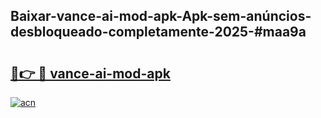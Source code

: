 ## Baixar-vance-ai-mod-apk-Apk-sem-anúncios-desbloqueado-completamente-2025-#maa9a

# <h2><a href="https://ainizakaria.my?title=vance-ai-mod-apk&ref=20M">🔗👉 🔴 vance-ai-mod-apk</a></h2>

[![acn](https://github.com/user-attachments/assets/0f9c940e-d8b0-45ae-aac7-cd30a18b3e1c)](https://ainizakaria.my?title=vance-ai-mod-apk&ref=20M)

